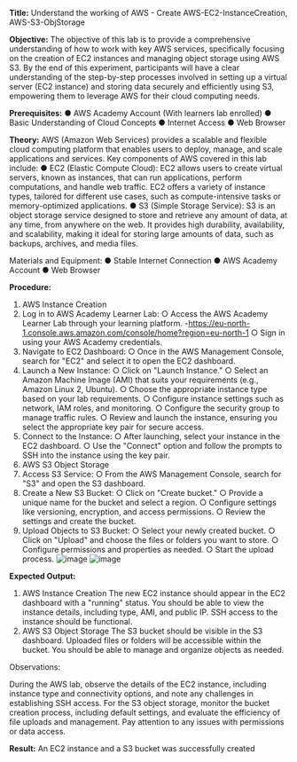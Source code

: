 **Title:** Understand the working of AWS - Create AWS-EC2-InstanceCreation, AWS-S3-ObjStorage

**Objective:**
The objective of this lab is to provide a comprehensive understanding of how to work with key AWS services, specifically focusing on the creation of EC2 instances and managing object storage using AWS S3. By the end of this experiment, participants will have a clear understanding of the step-by-step processes involved in setting up a virtual server (EC2 instance) and storing data securely and efficiently using S3, empowering them to leverage AWS for their cloud computing needs.

**Prerequisites:**
●	AWS Academy Account (With learners lab enrolled)
●	Basic Understanding of Cloud Concepts
●	Internet Access
●	Web Browser

**Theory:**
AWS (Amazon Web Services) provides a scalable and flexible cloud computing platform that enables users to deploy, manage, and scale applications and services. Key components of AWS covered in this lab include:
●	EC2 (Elastic Compute Cloud): EC2 allows users to create virtual servers, known as instances, that can run applications, perform computations, and handle web traffic. EC2 offers a variety of instance types, tailored for different use cases, such as compute-intensive tasks or memory-optimized applications.
●	S3 (Simple Storage Service): S3 is an object storage service designed to store and retrieve any amount of data, at any time, from anywhere on the web. It provides high durability, availability, and scalability, making it ideal for storing large amounts of data, such as backups, archives, and media files.

Materials and Equipment:
●	Stable Internet Connection
●	AWS Academy Account
●	Web Browser

**Procedure:**
1. AWS Instance Creation
1.	Log in to AWS Academy Learner Lab:
○	Access the AWS Academy Learner Lab through your learning platform.
-https://eu-north-1.console.aws.amazon.com/console/home?region=eu-north-1
○	Sign in using your AWS Academy credentials. 
2.	Navigate to EC2 Dashboard:
○	Once in the AWS Management Console, search for "EC2" and select it to open the EC2 dashboard.
3.	Launch a New Instance:
○	Click on "Launch Instance."
○	Select an Amazon Machine Image (AMI) that suits your requirements (e.g., Amazon Linux 2, Ubuntu).
○	Choose the appropriate instance type based on your lab requirements.
○	Configure instance settings such as network, IAM roles, and monitoring.
○	Configure the security group to manage traffic rules.
○	Review and launch the instance, ensuring you select the appropriate key pair for secure access.
4.	Connect to the Instance:
○	After launching, select your instance in the EC2 dashboard.
○	Use the "Connect" option and follow the prompts to SSH into the instance using the key pair.
2. AWS S3 Object Storage
1.	Access S3 Service:
○	From the AWS Management Console, search for "S3" and open the S3 dashboard.
2.	Create a New S3 Bucket:
○	Click on "Create bucket."
○	Provide a unique name for the bucket and select a region.
○	Configure settings like versioning, encryption, and access permissions.
○	Review the settings and create the bucket.
3.	Upload Objects to S3 Bucket:
○	Select your newly created bucket.
○	Click on "Upload" and choose the files or folders you want to store.
○	Configure permissions and properties as needed.
○	Start the upload process.
![image](https://github.com/user-attachments/assets/43320ed8-9855-4f14-9426-f69969f5f0cc)
![image](https://github.com/user-attachments/assets/69074e1c-0554-4841-902e-6fe5507951ee)

**Expected Output:**
1. AWS Instance Creation
The new EC2 instance should appear in the EC2 dashboard with a "running" status. You should be able to view the instance details, including type, AMI, and public IP. SSH access to the instance should be functional.
2. AWS S3 Object Storage
The S3 bucket should be visible in the S3 dashboard. Uploaded files or folders will be accessible within the bucket. You should be able to manage and organize objects as needed.

Observations:

During the AWS lab, observe the details of the EC2 instance, including instance type and connectivity options, and note any challenges in establishing SSH access. For the S3 object storage, monitor the bucket creation process, including default settings, and evaluate the efficiency of file uploads and management. Pay attention to any issues with permissions or data access.

**Result:**
An EC2 instance and a S3 bucket was successfully created 

